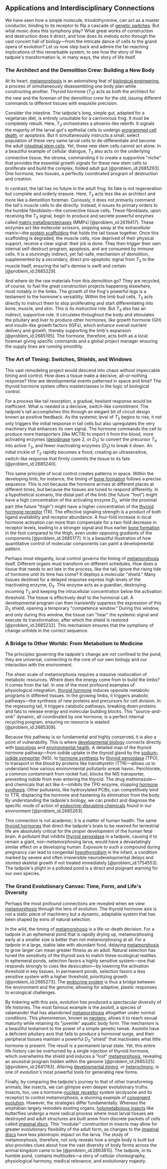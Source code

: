 ## Applications and Interdisciplinary Connections

We have seen how a simple molecule, triiodothyronine, can act as a master conductor, binding to its receptor to flip a cascade of [genetic switches](@article_id:187860). But what music does this symphony play? What great works of construction and destruction does it direct, and how does its melody echo through the vast concert hall of biology—from the intricate dance of cells to the grand opera of evolution? Let us now step back and admire the far-reaching implications of this remarkable system, to see how the story of the tadpole's transformation is, in many ways, the story of life itself.

### The Architect and the Demolition Crew: Building a New Body

At its heart, [metamorphosis](@article_id:190926) is an astonishing feat of [biological engineering](@article_id:270396), a process of simultaneously disassembling one body plan while constructing another. Thyroid hormone ($T_3$) acts as both the architect for the new and the foreman of the demolition crew for the old, issuing different commands to different tissues with exquisite precision.

Consider the intestine. The tadpole's long, simple gut, adapted for a vegetarian diet, is entirely unsuitable for a carnivorous frog. It must be completely rebuilt. Here, $T_3$ orchestrates a phoenix-like rebirth. It signals the majority of the larval gut's epithelial cells to undergo [programmed cell death](@article_id:145022), or apoptosis. But it simultaneously instructs a small, select population of these very same larval cells to de-differentiate and become the adult [intestinal stem cells](@article_id:267776). Yet, these new stem cells cannot act alone. In a beautiful example of cellular dialogue, $T_3$ also acts on the underlying connective tissue, the stroma, commanding it to create a supportive "niche" that provides the essential growth signals for these new stem cells to proliferate and build the complex, folded adult gut [@problem_id:2685293]. One hormone, two tissues, a perfectly coordinated program of destruction and creation.

In contrast, the tail has no future in the adult frog. Its fate is not regeneration but complete and orderly erasure. Here, $T_3$ acts less like an architect and more like a demolition foreman. Curiously, it does not primarily command the tail's muscle cells to die directly. Instead, it issues its primary orders to the humble fibroblasts—the connective tissue cells. These fibroblasts, upon receiving the $T_3$ signal, begin to produce and secrete powerful enzymes called [matrix metalloproteinases](@article_id:262279) (MMPs) [@problem_id:2619417]. These enzymes act like molecular scissors, snipping away at the extracellular matrix—the [protein scaffolding](@article_id:193960) that holds the tail tissue together. Once this scaffolding is degraded, the muscle cells, now deprived of their physical support, receive a clear signal: their job is done. They then trigger their own internal self-destruct program, apoptosis, and are consumed by immune cells. It is a stunningly indirect, yet fail-safe, mechanism of demolition, supplemented by a secondary, direct pro-apoptotic signal from $T_3$ to the muscle itself, ensuring the tail's demise is swift and certain [@problem_id:2685229].

And where do the raw materials from this demolition go? They are recycled, of course, to fuel the great construction projects happening elsewhere, most notably in the limbs. The growth of the frog's powerful legs is a testament to the hormone's versatility. Within the limb bud cells, $T_3$ acts directly to instruct them to stop proliferating and start differentiating into bone, muscle, and skin. This is its *instructive* role. But $T_3$ also has an *indirect*, supportive role. It circulates throughout the body and stimulates the pituitary and liver to produce other hormones, like growth hormone (GH) and insulin-like growth factors (IGFs), which enhance overall nutrient delivery and growth, thereby supporting the limb's expansion [@problem_id:2685195]. The hormone, therefore, acts both as a local foreman giving specific commands and a global project manager ensuring the supply lines are running smoothly.

### The Art of Timing: Switches, Shields, and Windows

This vast remodeling project would descend into chaos without impeccable timing and control. How does a tissue make a decisive, all-or-nothing response? How are developmental events patterned in space and time? The thyroid hormone system offers masterclasses in the logic of biological control.

For a process like tail resorption, a gradual, hesitant response would be inefficient. What is needed is a decisive, switch-like commitment. The tadpole's tail accomplishes this through an elegant bit of circuit design known as positive feedback. As the systemic level of $T_3$ begins to rise, it not only triggers the initial response in tail cells but also upregulates the very machinery that enhances its own signal. The hormone commands the cell to produce more transporters (like MCT8) to import it from the blood, more activating enzymes ([deiodinase](@article_id:201494) type 2, or $D_2$) to convert the precursor $T_4$ into active $T_3$, and fewer inactivating enzymes ($D_3$) to break it down. An initial trickle of $T_3$ rapidly becomes a flood, creating an ultrasensitive, switch-like response that firmly commits the tissue to its fate [@problem_id:2685240].

This same principle of local control creates patterns in space. Within the developing limb, for instance, the timing of [bone formation](@article_id:266347) follows a precise sequence. This is not because the hormone arrives at different places at different times, but because the tissues are tuned to respond differently. In a hypothetical scenario, the distal part of the limb (the future "foot") might have a high concentration of the activating enzyme $D_2$, while the proximal part (the future "thigh") might have a higher concentration of the [thyroid hormone receptor](@article_id:264952) (TR). The effective signaling strength is a product of both ligand availability and receptor abundance. A four-fold increase in local hormone activation can more than compensate for a two-fold decrease in receptor levels, leading to a stronger signal and thus earlier [bone formation](@article_id:266347) in the foot compared to the thigh, even under opposing gradients of the components [@problem_id:2685177]. It is a beautiful illustration of how quantitative control of molecular components can paint a developmental pattern.

Perhaps most elegantly, local control governs the timing of [metamorphosis](@article_id:190926) itself. Different organs must transform on different schedules. How does a tissue that needs to act late in the process, like the tail, ignore the rising tide of hormone until its time has come? It deploys a molecular "shield." Many tissues destined for a delayed response express high levels of the inactivating enzyme, $D_3$. This enzyme acts as a guardian, destroying incoming $T_3$ and keeping the intracellular concentration below the activation threshold. The tissue is effectively deaf to the hormonal call. A developmental program can then transiently suppress the expression of this $D_3$ shield, opening a temporary "competence window." During this window, and only during this window, the tissue can "hear" the systemic signal and execute its transformation, after which the shield is restored [@problem_id:2685232]. This mechanism ensures that the symphony of change unfolds in the correct sequence.

### A Bridge to Other Worlds: From Metabolism to Medicine

The principles governing the tadpole's change are not confined to the pond; they are universal, connecting to the core of our own biology and our interaction with the environment.

The sheer scale of metamorphosis requires a massive reallocation of metabolic resources. Where does the energy come from to build the limbs? It comes from the tail. In one of the most profound examples of physiological integration, [thyroid hormone](@article_id:269251) induces opposite metabolic programs in different tissues. In the growing limbs, it triggers anabolic pathways—the synthesis of new proteins and precursors for cell division. In the regressing tail, it triggers catabolic pathways, breaking down proteins and fats to release energy and molecular building blocks. This "source-and-sink" dynamic, all coordinated by one hormone, is a perfect internal recycling program, ensuring no resource is wasted [@problem_id:2685309].

Because this pathway is so fundamental and highly conserved, it is also a point of vulnerability. This is where [developmental biology](@article_id:141368) connects directly with [toxicology](@article_id:270666) and [environmental health](@article_id:190618). A detailed
map of the thyroid hormone pathway—from iodide uptake in the thyroid gland by the [sodium-iodide symporter](@article_id:163269) (NIS), to [hormone synthesis](@article_id:166553) by [thyroid peroxidase](@article_id:174222) (TPO), to transport in the blood by proteins like transthyretin (TTR)—allows us to understand how various environmental pollutants wreak havoc. Perchlorate, a common contaminant from rocket fuel, blocks the NIS transporter, preventing iodide from ever entering the thyroid. The drug methimazole—and chemicals that act like it—inhibits the TPO enzyme, stopping [hormone synthesis](@article_id:166553). Other pollutants, like hydroxylated PCBs, can competitively bind to TTR, displacing the hormone and hastening its elimination from the body. By understanding the tadpole's biology, we can predict and diagnose the specific mode of action of [endocrine-disrupting chemicals](@article_id:198220) found in our environment [@problem_id:2685263].

This connection is not academic; it is a matter of human health. The same [thyroid hormones](@article_id:149754) that direct the tadpole's brain to be rewired for terrestrial life are absolutely critical for the proper development of the human fetal brain. A pollutant that inhibits [thyroid peroxidase](@article_id:174222) in a tadpole, causing it to remain a giant, non-metamorphosing larva, would have a devastatingly similar effect on a developing human. Exposure to such a compound during pregnancy can lead to congenital [hypothyroidism](@article_id:175112) in the infant, a condition marked by severe and often irreversible neurodevelopmental delays and stunted skeletal growth if not treated immediately [@problem_id:1754553]. The tadpole's plight in a polluted pond is a direct and poignant warning for our own species.

### The Grand Evolutionary Canvas: Time, Form, and Life's Diversity

Perhaps the most profound connections are revealed when we view [metamorphosis](@article_id:190926) through the lens of evolution. The thyroid hormone axis is not a static piece of machinery but a dynamic, adaptable system that has been shaped by eons of natural selection.

In the wild, the timing of [metamorphosis](@article_id:190926) is a life-or-death decision. For a tadpole in an ephemeral pond that is rapidly drying up, metamorphosing early at a smaller size is better than not metamorphosing at all. For a tadpole in a large, stable lake with abundant food, delaying [metamorphosis](@article_id:190926) to grow larger can mean greater fitness as an adult. Natural selection has tuned the sensitivity of the thyroid axis to match these ecological realities. In ephemeral ponds, selection favors a highly sensitive system—one that responds strongly to cues like desiccation—by lowering the activation threshold in key tissues. In permanent ponds, selection favors a less sensitive system with a higher threshold, prioritizing growth [@problem_id:2685273]. The [endocrine system](@article_id:136459) is thus a bridge between the environment and the genome, allowing for adaptive, plastic responses to ecological challenges.

By tinkering with this axis, evolution has produced a spectacular diversity of life histories. The most famous example is the axolotl, a species of salamander that has abandoned [metamorphosis](@article_id:190926) altogether under normal conditions. This phenomenon, known as [neoteny](@article_id:260163), allows it to reach sexual maturity while retaining its "juvenile" aquatic body form. The mechanism is a beautiful testament to the power of a simple genetic tweak. Axolotls have a deficient pituitary axis that fails to produce a hormonal surge, and their peripheral tissues maintain a powerful $D_3$ "shield" that inactivates what little hormone is present. The result is a permanent larval state. Yet, this entire life history can be overturned by a single injection of thyroid hormone, which overwhelms the shield and induces a "lost" [metamorphosis](@article_id:190926), revealing an ancestral program hidden within the genome [@problem_id:2685325] [@problem_id:2641783]. Altering [developmental timing](@article_id:276261), or [heterochrony](@article_id:145228), is one of evolution's most powerful tools for generating new forms.

Finally, by comparing the tadpole's journey to that of other transforming animals, like insects, we can glimpse even deeper evolutionary truths. Insects, too, use a hormone-[nuclear receptor](@article_id:171522) system (ecdysone and its receptor) to control metamorphosis, a stunning example of [convergent evolution](@article_id:142947). However, the strategies differ fundamentally. Whereas the amphibian largely remodels existing organs, [holometabolous insects](@article_id:263049) like butterflies undergo a more radical process where most larval tissues are destroyed and adult structures are built anew from discrete packets of cells called [imaginal discs](@article_id:149635). This "modular" construction in insects may allow for greater evolutionary flexibility of the adult form, as changes to the [imaginal discs](@article_id:149635) have less pleiotropic impact on the larva. The study of metamorphosis, therefore, not only reveals how a single body is built but also provides clues about how the vast diversity of body forms across the animal kingdom came to be [@problem_id:2663815]. The tadpole, in its humble pond, contains multitudes—a story of cellular choreography, physiological harmony, medical relevance, and evolutionary majesty.